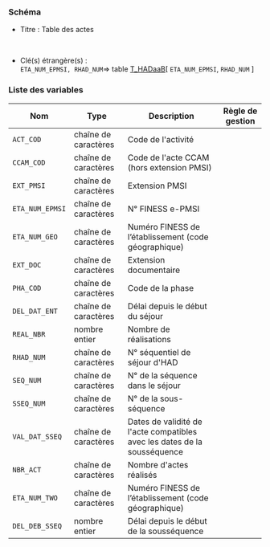 ### Schéma


- Titre : Table des actes
<br />



- Clé(s) étrangère(s) : <br />
`ETA_NUM_EPMSI, RHAD_NUM`=> table [T_HADaaB](/tables/T_HADaaB)[ `ETA_NUM_EPMSI`, `RHAD_NUM` ]<br />

 
### Liste des variables

Nom | Type | Description | Règle de gestion
-|-|-|-
`ACT_COD`| chaîne de caractères |Code de l'activité||
`CCAM_COD`| chaîne de caractères |Code de l'acte CCAM (hors extension PMSI)||
`EXT_PMSI`| chaîne de caractères |Extension PMSI||
`ETA_NUM_EPMSI`| chaîne de caractères |N° FINESS e-PMSI||
`ETA_NUM_GEO`| chaîne de caractères |Numéro FINESS de l’établissement (code géographique)||
`EXT_DOC`| chaîne de caractères |Extension documentaire||
`PHA_COD`| chaîne de caractères |Code de la phase||
`DEL_DAT_ENT`| chaîne de caractères |Délai depuis le début du séjour||
`REAL_NBR`| nombre entier |Nombre de réalisations||
`RHAD_NUM`| chaîne de caractères |N° séquentiel de séjour d'HAD||
`SEQ_NUM`| chaîne de caractères |N° de la séquence dans le séjour||
`SSEQ_NUM`| chaîne de caractères |N° de la sous-séquence||
`VAL_DAT_SSEQ`| chaîne de caractères |Dates de validité de l'acte compatibles avec les dates de la sousséquence||
`NBR_ACT`| chaîne de caractères |Nombre d'actes réalisés ||
`ETA_NUM_TWO`| chaîne de caractères |Numéro FINESS de l’établissement (code géographique)||
`DEL_DEB_SSEQ`| nombre entier |Délai depuis le début de la sousséquence||